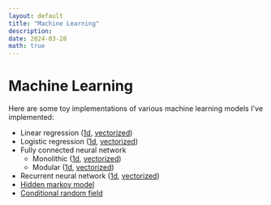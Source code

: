 ```yaml
---
layout: default
title: "Machine Learning"
description: 
date: 2024-03-28
math: true
---
```


# Machine Learning

Here are some toy implementations of various machine learning models I've implemented:

- Linear regression ([1d](https://github.com/ebanner/ml/blob/master/notebooks/1d/Linear%20Regression.ipynb), [vectorized](https://github.com/ebanner/ml/blob/master/notebooks/vectorized/Linear%20Regression.ipynb))
- Logistic regression ([1d](https://github.com/ebanner/ml/blob/master/notebooks/1d/Softmax.ipynb), [vectorized](https://github.com/ebanner/ml/blob/master/notebooks/vectorized/Softmax.ipynb))
- Fully connected neural network
  - Monolithic ([1d](https://github.com/ebanner/ml/blob/master/notebooks/1d/nn/Monolithic.ipynb), [vectorized](https://github.com/ebanner/ml/blob/master/notebooks/vectorized/nn/Monolithic.ipynb))
  - Modular ([1d](https://github.com/ebanner/ml/blob/master/notebooks/1d/nn/Modular.ipynb), [vectorized](https://github.com/ebanner/ml/blob/master/notebooks/vectorized/nn/Modular.ipynb))
- Recurrent neural network ([1d](https://github.com/ebanner/ml/blob/master/notebooks/1d/rnn/Monolithic.ipynb), [vectorized](https://github.com/ebanner/ml/blob/master/notebooks/vectorized/rnn/Monolithic.ipynb))
- [Hidden markov model](https://github.com/ebanner/ml/blob/master/notebooks/seq/Hidden%20Markov%20Model.ipynb)
- [Conditional random field](https://github.com/ebanner/Learning/blob/main/crf/CRF.ipynb)

